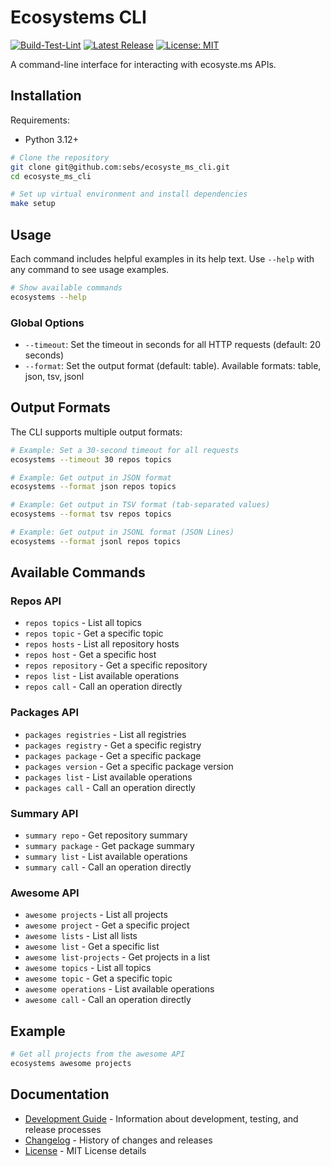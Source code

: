# Ecosystems CLI

[![Build-Test-Lint](https://github.com/sebs/ecosyste_ms_cli/actions/workflows/build-test-lint.yml/badge.svg)](https://github.com/sebs/ecosyste_ms_cli/actions/workflows/build-test-lint.yml)
[![Latest Release](https://img.shields.io/github/v/release/sebs/ecosyste_ms_cli)](https://github.com/sebs/ecosyste_ms_cli/releases/latest)
[![License: MIT](https://img.shields.io/badge/License-MIT-yellow.svg)](https://opensource.org/licenses/MIT)

A command-line interface for interacting with ecosyste.ms APIs.

## Installation

Requirements:
- Python 3.12+

```bash
# Clone the repository
git clone git@github.com:sebs/ecosyste_ms_cli.git
cd ecosyste_ms_cli

# Set up virtual environment and install dependencies
make setup
```

## Usage

Each command includes helpful examples in its help text. Use `--help` with any command to see usage examples.

```bash
# Show available commands
ecosystems --help
```

### Global Options

- `--timeout`: Set the timeout in seconds for all HTTP requests (default: 20 seconds)
- `--format`: Set the output format (default: table). Available formats: table, json, tsv, jsonl


## Output Formats

The CLI supports multiple output formats:

```bash
# Example: Set a 30-second timeout for all requests
ecosystems --timeout 30 repos topics

# Example: Get output in JSON format
ecosystems --format json repos topics

# Example: Get output in TSV format (tab-separated values)
ecosystems --format tsv repos topics

# Example: Get output in JSONL format (JSON Lines)
ecosystems --format jsonl repos topics
```

## Available Commands

### Repos API
- `repos topics` - List all topics
- `repos topic` - Get a specific topic
- `repos hosts` - List all repository hosts
- `repos host` - Get a specific host
- `repos repository` - Get a specific repository
- `repos list` - List available operations
- `repos call` - Call an operation directly

### Packages API
- `packages registries` - List all registries
- `packages registry` - Get a specific registry
- `packages package` - Get a specific package
- `packages version` - Get a specific package version
- `packages list` - List available operations
- `packages call` - Call an operation directly

### Summary API
- `summary repo` - Get repository summary
- `summary package` - Get package summary
- `summary list` - List available operations
- `summary call` - Call an operation directly

### Awesome API
- `awesome projects` - List all projects
- `awesome project` - Get a specific project
- `awesome lists` - List all lists
- `awesome list` - Get a specific list
- `awesome list-projects` - Get projects in a list
- `awesome topics` - List all topics
- `awesome topic` - Get a specific topic
- `awesome operations` - List available operations
- `awesome call` - Call an operation directly

## Example

```bash
# Get all projects from the awesome API
ecosystems awesome projects
```

## Documentation

- [Development Guide](Development.md) - Information about development, testing, and release processes
- [Changelog](CHANGELOG.md) - History of changes and releases
- [License](LICENSE) - MIT License details
